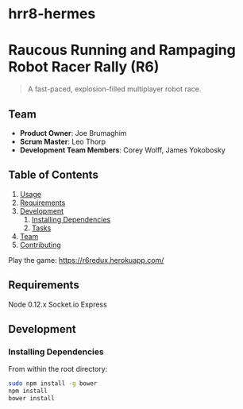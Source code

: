 # hrr8-hermes

# Raucous Running and Rampaging Robot Racer Rally (R6)

> A fast-paced, explosion-filled multiplayer robot race.

## Team

  - __Product Owner__: Joe Brumaghim
  - __Scrum Master__: Leo Thorp
  - __Development Team Members__: Corey Wolff, James Yokobosky

## Table of Contents

1. [Usage](#Usage)
1. [Requirements](#requirements)
1. [Development](#development)
    1. [Installing Dependencies](#installing-dependencies)
    1. [Tasks](#tasks)
1. [Team](#team)
1. [Contributing](#contributing)


Play the game:
https://r6redux.herokuapp.com/

## Requirements

Node 0.12.x
Socket.io 
Express


## Development

### Installing Dependencies

From within the root directory:

```sh
sudo npm install -g bower
npm install
bower install
```
